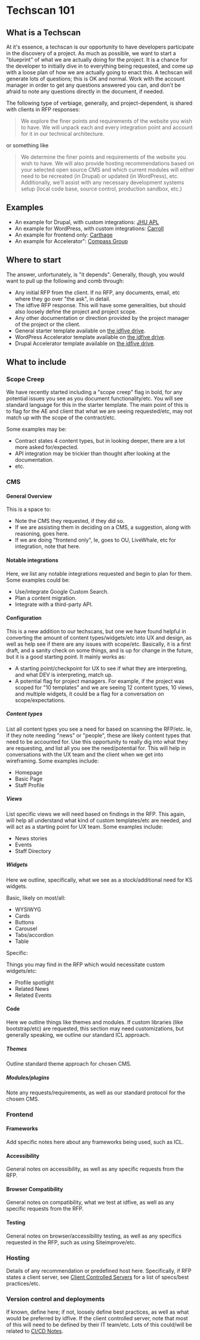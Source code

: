 # Techscan 101

## What is a Techscan

At it's essence, a techscan is our opportunity to have developers participate in the discovery of a project. As much as possible, we want to start a "blueprint" of what we are actually doing for the project. It is a chance for the developer to initially dive in to everything being requested, and come up with a loose plan of how we are actually going to enact this. A techscan will generate lots of questions; this is OK and normal. Work with the account manager in order to get any questions answered you can, and don't be afraid to note any questions directly in the document, if needed.

The following type of verbiage, generally, and project-dependent, is shared with clients in RFP responses:

> We explore the finer points and requirements of the website you wish to
have. We will unpack each and every integration point and account for it in our technical
architecture.

or something like

> We determine the finer points and requirements of the website you wish to have. We will also provide hosting recommendations based on your selected open source CMS and which current modules will either need to be recreated (in Drupal) or updated (in WordPress), etc. Additionally, we’ll assist with any necessary development systems setup (local code base, source control, production sandbox, etc.)

## Examples

- An example for Drupal, with custom integrations: [JHU APL](https://docs.google.com/document/d/1jThy6-8tMq32U0T0M9-xZkGRYuNlg3-Opn2imaZ9YQ0/edit?usp=sharing)
- An example for WordPress, with custom integrations: [Carroll](https://docs.google.com/document/d/1GdVx95iO0pBvoK2hkIb4uIT05YG_mm4_NSxxb1OLDNw/edit?usp=sharing)
- An example for frontend only: [Carthage](https://docs.google.com/document/d/1-4Ow2I7xCOKcdf41oked6jnqoftBmWZxsS6roLmRIXE/edit?usp=sharing)
- An example for Accelerator": [Compass Group](https://docs.google.com/document/d/19Df0vZhAi83eCs-l19y-5F1wicXM4q1cOMYOt2AGQvY)

## Where to start

The answer, unfortunately, is "it depends". Generally, though, you would want to pull up the following and comb through:

- Any initial RFP from the client. If no RFP, any documents, email, etc where they go over "the ask", in detail.
- The idfive RFP response. This will have some generalities, but should also loosely define the project and project scope.
- Any other documentation or direction provided by the project manager of the project or the client.
- General starter template available on [the idfive drive](https://docs.google.com/document/d/1MJ_71PAhHpMDymWEEzJdioVVqBmuPyQXyE0On1LJicQ/edit?usp=sharing).
- WordPress Accelerator template available on [the idfive drive](https://docs.google.com/document/d/1XNHXvTpyR7pLjRAuYaFdUIIzE9t3AqzGra8KsBYjo5M).
- Drupal Accelerator template available on [the idfive drive](https://docs.google.com/document/d/1ytesayKtYS6sdZYIrr1n1l-Pt1QsdK7F9NqU01vAtDo).

## What to include

### Scope Creep

We have recently started including a "scope creep" flag in bold, for any potential issues you see as you document functionality/etc. You will see standard language for this in the starter template. The main point of this is to flag for the AE and client that what we are seeing requested/etc, may not match up with the scope of the contract/etc.

Some examples may be:

- Contract states 4 content types, but in looking deeper, there are a lot more asked for/expected.
- API integration may be trickier than thought after looking at the documentation.
- etc.

### CMS

#### General Overview

This is a space to:

- Note the CMS they requested, if they did so.
- If we are assisting them in deciding on a CMS, a suggestion, along with  reasoning, goes here.
- If we are doing "frontend only", Ie, goes to OU, LiveWhale, etc for integration, note that here.

#### Notable integrations

Here, we list any notable integrations requested and begin to plan for them. Some examples could be:

- Use/integrate Google Custom Search.
- Plan a content migration.
- Integrate with a third-party API.

#### Configuration

This is a new addition to our techscans, but one we have found helpful in converting the amount of content types/widgets/etc into UX and design, as well as help see if there are any issues with scope/etc. Basically, it is a first draft, and a sanity check on some things, and is up for change in the future, but it is a good starting point. It mainly works as:

- A starting point/checkpoint for UX to see if what they are interpreting, and what DEV is interpreting, match up.
- A potential flag for project managers. For example, if the project was scoped for "10 templates" and we are seeing 12 content types, 10 views, and multiple widgets, it could be a flag for a conversation on scope/expectations.

##### Content types

List all content types you see a need for based on scanning the RFP/etc. Ie, if they note needing "news" or "people", these are likely content types that need to be accounted for. Use this opportunity to really dig into what they are requesting, and list all you see the need/potential for. This will help in conversations with the UX team and the client when we get into wireframing. Some examples include:

- Homepage
- Basic Page
- Staff Profile

##### Views

List specific views we will need based on findings in the RFP. This again, will help all understand what kind of custom templates/etc are needed, and will act as a starting point for UX team. Some examples include:

- News stories
- Events
- Staff Directory

##### Widgets

Here we outline, specifically, what we see as a stock/additional need for KS widgets.

Basic, likely on most/all:

- WYSIWYG
- Cards
- Buttons
- Carousel
- Tabs/accordion
- Table

Specific:

Things you may find in the RFP which would necessitate custom widgets/etc:

- Profile spotlight
- Related News
- Related Events

#### Code

Here we outline things like themes and modules. If custom libraries (like bootstrap/etc) are requested, this section may need customizations, but generally speaking, we outline our standard ICL approach.

##### Themes

Outline standard theme approach for chosen CMS.

##### Modules/plugins

Note any requests/requirements, as well as our standard protocol for the chosen CMS.

### Frontend

#### Frameworks

Add specific notes here about any frameworks being used, such as ICL.

#### Accessibility

General notes on accessibility, as well as any specific requests from the RFP.

#### Browser Compatibility

General notes on compatibility, what we test at idfive, as well as any specific requests from the RFP.

#### Testing

General notes on browser/accessibility testing, as well as any specifics requested in the RFP, such as using Siteimprove/etc.

### Hosting

Details of any recommendation or predefined host here. Specifically, if RFP states a client server, see [Client Controlled Servers](https://developers.idfive.com/#/back-end/drupal/drupal-environment?id=client-controlled-servers) for a list of specs/best practices/etc.

### Version control and deployments

If known, define here; if not, loosely define best practices, as well as what would be preferred by idfive. If the client controlled server, note that most of this will need to be defined by their IT team/etc. Lots of this could/will be related to [CI/CD Notes](https://developers.idfive.com/#/back-end/drupal/drupal-environment?id=git-repositories-continuous-integration-ci-and-continuous-deployment-cd).
